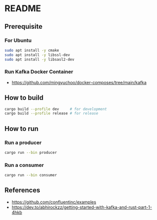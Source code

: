 # README
## Prerequisite

### For Ubuntu

```bash
sudo apt install -y cmake
sudo apt install -y libssl-dev
sudo apt install -y libsasl2-dev
```

### Run Kafka Docker Container

- <https://github.com/mingyuchoo/docker-composes/tree/main/kafka>

## How to build

```bash
cargo build --profile dev     # for development
cargo build --profile release # for release
```

## How to run

### Run a producer

```bash
cargo run --bin producer
```

### Run a consumer

```bash
cargo run --bin consumer
```

## References

- <https://github.com/confluentinc/examples>
- <https://dev.to/abhirockzz/getting-started-with-kafka-and-rust-part-1-4hkb>
